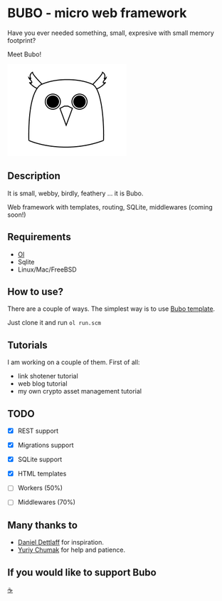 # BUBO - micro web framework
Have you ever needed something, small, expresive with small memory footprint?

Meet Bubo!

![logo](logo.png)

## Description

It is small, webby, birdly, feathery ... it is Bubo.

Web framework with templates, routing, SQLite, middlewares (coming soon!)

## Requirements

* [Ol](https://github.com/yuriy-chumak/ol)
* Sqlite
* Linux/Mac/FreeBSD

## How to use?

There are a couple of ways. 
The simplest way is to use [Bubo template](https://github.com/the-man-with-a-golden-mind/bubo_example).

Just clone it and run `ol run.scm`


## Tutorials

I am working on a couple of them. 
First of all:

* link shotener tutorial
* web blog tutorial
* my own crypto asset management tutorial

## TODO

- [X] REST support
- [X] Migrations support
- [X] SQLite support
- [X] HTML templates
- [ ] Workers (50%)
- [ ] Middlewares (70%)


## Many thanks to

* [Daniel Dettlaff](https://github.com/dmilith) for inspiration.
* [Yuriy Chumak](https://github.com/yuriy-chumak) for help and patience.

## If you would like to support Bubo

[☕](https://www.buymeacoffee.com/michmajchrv)
